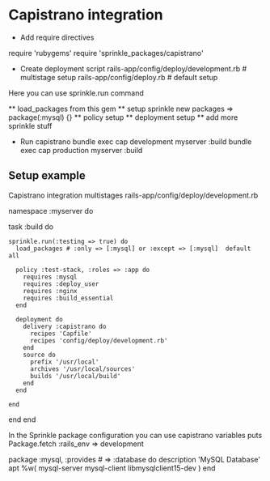 # Capistrano integration

* Add require directives

require 'rubygems'
require 'sprinkle_packages/capistrano'


* Create deployment script
rails-app/config/deploy/development.rb # multistage setup
rails-app/config/deploy.rb # default setup

Here you can use sprinkle.run command

** load_packages from this gem
** setup sprinkle new packages => package(:mysql) {}
** policy setup
** deployment setup
** add more sprinkle stuff

* Run capistrano
 bundle exec cap development myserver :build
 bundle exec cap production myserver :build


## Setup example
Capistrano integration multistages
rails-app/config/deploy/development.rb

namespace :myserver do

  task :build do

    sprinkle.run(:testing => true) do
      load_packages # :only => [:mysql] or :except => [:mysql]  default all

      policy :test-stack, :roles => :app do
        requires :mysql
        requires :deploy_user
        requires :nginx
        requires :build_essential
      end

      deployment do
        delivery :capistrano do
          recipes 'Capfile'
          recipes 'config/deploy/development.rb'
        end
        source do
          prefix '/usr/local'
          archives '/usr/local/sources'
          builds '/usr/local/build'
        end
      end

    end
  end
end

In the Sprinkle package configuration you can use capistrano variables
puts Package.fetch :rails_env => development

package :mysql, :provides # => :database do
description 'MySQL Database'
apt %w( mysql-server mysql-client libmysqlclient15-dev )
end

